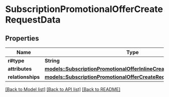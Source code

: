 # SubscriptionPromotionalOfferCreateRequestData

## Properties

Name | Type | Description | Notes
------------ | ------------- | ------------- | -------------
**r#type** | **String** |  | 
**attributes** | [**models::SubscriptionPromotionalOfferInlineCreateAttributes**](SubscriptionPromotionalOfferInlineCreate_attributes.md) |  | 
**relationships** | [**models::SubscriptionPromotionalOfferCreateRequestDataRelationships**](SubscriptionPromotionalOfferCreateRequest_data_relationships.md) |  | 

[[Back to Model list]](../README.md#documentation-for-models) [[Back to API list]](../README.md#documentation-for-api-endpoints) [[Back to README]](../README.md)


